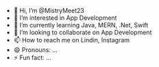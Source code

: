 - 👋 Hi, I’m @MistryMeet23
- 👀 I’m interested in App Development
- 🌱 I’m currently learning Java, MERN, .Net, Swift
- 💞️ I’m looking to collaborate on App Development
- 📫 How to reach me on Lindin, Instagram
- 😄 Pronouns: ...
- ⚡ Fun fact: ...

<!---
MistryMeet23/MistryMeet23 is a ✨ special ✨ repository because its `README.md` (this file) appears on your GitHub profile.
You can click the Preview link to take a look at your changes.
--->
